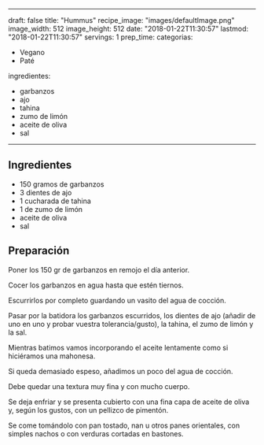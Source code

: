 
---
draft: false
title: "Hummus"
recipe_image: "images/defaultImage.png"
image_width: 512
image_height: 512
date: "2018-01-22T11:30:57"
lastmod: "2018-01-22T11:30:57"
servings: 1
prep_time: 
categorias:
  - Vegano
  - Paté

ingredientes:
  - garbanzos
  - ajo
  - tahina
  - zumo de limón
  - aceite de oliva
  - sal
---

## Ingredientes
- 150 gramos de garbanzos
- 3 dientes de ajo
- 1 cucharada de tahina
- 1  de zumo de limón
- aceite de oliva
- sal

## Preparación
Poner los 150 gr de garbanzos en remojo el día anterior.

Cocer los garbanzos en agua hasta que estén tiernos.

Escurrirlos por completo guardando un vasito del agua de cocción.

Pasar por la batidora los garbanzos escurridos, los dientes de ajo (añadir de uno en uno y probar vuestra tolerancia/gusto), la tahina, el zumo de limón y la sal.

Mientras batimos vamos incorporando el aceite lentamente como si hiciéramos una mahonesa.

Si queda demasiado espeso, añadimos un poco del agua de cocción.

Debe quedar una textura muy fina y con mucho cuerpo.

Se deja enfriar y se presenta cubierto con una fina capa de aceite de oliva y, según los gustos, con un pellizco de pimentón.

Se come tomándolo con pan tostado, nan u otros panes orientales, con simples nachos o con verduras cortadas en bastones.


